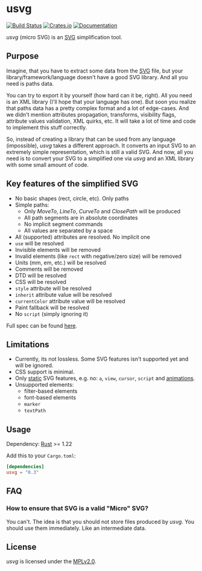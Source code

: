 # usvg
[![Build Status](https://travis-ci.org/RazrFalcon/usvg.svg?branch=master)](https://travis-ci.org/RazrFalcon/usvg)
[![Crates.io](https://img.shields.io/crates/v/usvg.svg)](https://crates.io/crates/usvg)
[![Documentation](https://docs.rs/usvg/badge.svg)](https://docs.rs/usvg)

*usvg* (micro SVG) is an [SVG] simplification tool.

## Purpose

Imagine, that you have to extract some data from the [SVG] file, but your
library/framework/language doesn't have a good SVG library.
And all you need is paths data.

You can try to export it by yourself (how hard can it be, right).
All you need is an XML library (I'll hope that your language has one).
But soon you realize that paths data has a pretty complex format and a lot
of edge-cases. And we didn't mention attributes propagation, transforms,
visibility flags, attribute values validation, XML quirks, etc.
It will take a lot of time and code to implement this stuff correctly.

So, instead of creating a library that can be used from any language (impossible),
*usvg* takes a different approach. It converts an input SVG to an extremely
simple representation, which is still a valid SVG.
And now, all you need is to convert your SVG to a simplified one via *usvg*
and an XML library with some small amount of code.

## Key features of the simplified SVG

- No basic shapes (rect, circle, etc). Only paths
- Simple paths:
  - Only *MoveTo*, *LineTo*, *CurveTo* and *ClosePath* will be produced
  - All path segments are in absolute coordinates
  - No implicit segment commands
  - All values are separated by a space
- All (supported) attributes are resolved. No implicit one
- `use` will be resolved
- Invisible elements will be removed
- Invalid elements (like `rect` with negative/zero size) will be removed
- Units (mm, em, etc.) will be resolved
- Comments will be removed
- DTD will be resolved
- CSS will be resolved
- `style` attribute will be resolved
- `inherit` attribute value will be resolved
- `currentColor` attribute value will be resolved
- Paint fallback will be resolved
- No `script` (simply ignoring it)

Full spec can be found [here](docs/usvg_spec.adoc).

## Limitations

- Currently, its not lossless. Some SVG features isn't supported yet and will be ignored.
- CSS support is minimal.
- Only [static](http://www.w3.org/TR/SVG11/feature#SVG-static) SVG features,
  e.g. no: `a`, `view`, `cursor`, `script` and [animations](https://www.w3.org/TR/SVG/animate.html).
- Unsupported elements:
  - filter-based elements
  - font-based elements
  - `marker`
  - `textPath`

## Usage

Dependency: [Rust](https://www.rust-lang.org/) >= 1.22

Add this to your `Cargo.toml`:

```toml
[dependencies]
usvg = "0.3"
```

## FAQ

### How to ensure that SVG is a valid "Micro" SVG?

You can't. The idea is that you should not store files produced by *usvg*.
You should use them immediately. Like an intermediate data.

## License

*usvg* is licensed under the [MPLv2.0](https://www.mozilla.org/en-US/MPL/).

[SVG]: https://en.wikipedia.org/wiki/Scalable_Vector_Graphics

